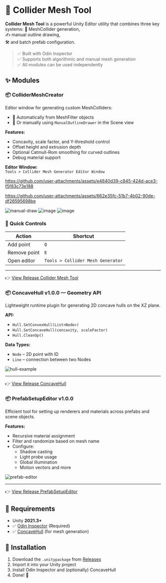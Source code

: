 # 🧱 Collider Mesh Tool

**Collider Mesh Tool** is a powerful Unity Editor utility that combines three key systems:
📐 MeshCollider generation,  
✍️ manual outline drawing,  
🛠 and batch prefab configuration.

> ✅ Built with Odin Inspector  
> ✅ Supports both algorithmic and manual mesh generation  
> ✅ All modules can be used independently

## ✨ Modules

### 📦 ColliderMeshCreator
Editor window for generating custom MeshColliders:
- 🔹 Automatically from MeshFilter objects
- 🔹 Or manually using `ManualOutlineDrawer` in the Scene view

**Features:**
- Concavity, scale factor, and Y-threshold control  
- Offset height and extrusion depth  
- Optional Catmull-Rom smoothing for curved outlines  
- Debug material support

**Editor Window:**  
`Tools > Collider Mesh Generator Editor Window`


https://github.com/user-attachments/assets/e4840d39-c845-424d-ace3-f5f83c73e188

https://github.com/user-attachments/assets/662e35fc-51b7-4b02-90de-df26595698be



![manual-draw](https://github.com/user-attachments/assets/23b4fcb7-6650-4e89-912b-775de6a5075c)
![image](https://github.com/user-attachments/assets/5288205c-d1f6-4791-94ad-f718115696ab)
![image](https://github.com/user-attachments/assets/f7aa8582-9a20-4713-bf42-5bedef77c5a4)

### 🔧 Quick Controls
| Action            | Shortcut |
|-------------------|----------|
| Add point         | `Q`      |
| Remove point      | `E`      |
| Open editor       | `Tools > Collider Mesh Generator` |

---
👉 [View Release Collider Mesh Tool](https://github.com/SinlessDevil/ColliderMeshTool/releases/tag/collider-mesh-creator-v1.0.0)

### 📦 ConcaveHull v1.0.0 — Geometry API
Lightweight runtime plugin for generating 2D concave hulls on the XZ plane.

**API:**
- `Hull.SetConvexHull(List<Node>)`
- `Hull.SetConcaveHull(concavity, scaleFactor)`
- `Hull.CleanUp()`

**Data Types:**
- `Node` – 2D point with ID
- `Line` – connection between two Nodes
  
![hull-example](https://github.com/user-attachments/assets/52d27373-eabb-400f-a69f-d03cb41d4327)  

---
👉 [View Release ConcaveHull ](https://github.com/SinlessDevil/ColliderMeshTool/releases/tag/concave-hull-v1.0.0)

### 📦 PrefabSetupEditor v1.0.0
Efficient tool for setting up renderers and materials across prefabs and scene objects.

**Features:**
- Recursive material assignment
- Filter and randomize based on mesh name
- Configure:
  - Shadow casting
  - Light probe usage
  - Global illumination
  - Motion vectors and more

![prefab-editor](https://github.com/user-attachments/assets/b2c48312-dabe-4191-9e40-ac59bf64b620) 

---
👉 [View Release PrefabSetupEditor](https://github.com/SinlessDevil/ColliderMeshTool/releases/tag/prefab-setup-editor-v1.0.0)

## 🧰 Requirements
- Unity **2021.3+**
- ✅ [Odin Inspector](https://odininspector.com/) (Required)
- ✅ [ConcaveHull](https://github.com/SinlessDevil/EcsStickmanSurvivors/releases/tag/ConcaveHull-v1.0.0) (for mesh generation)

## 🚀 Installation
1. Download the `.unitypackage` from [Releases](https://github.com/SinlessDevil/ColliderMeshTool/releases)
2. Import it into your Unity project
3. Install Odin Inspector and (optionally) ConcaveHull
4. Done! 🎉
